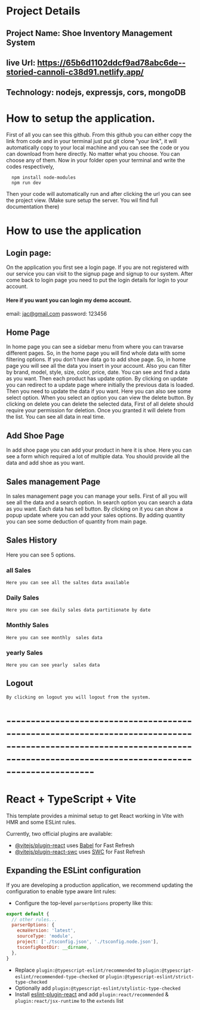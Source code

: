 
# Project Details
 ## Project Name: Shoe Inventory Management System
 ## live Url: https://65b6d1102ddcf9ad78abc6de--storied-cannoli-c38d91.netlify.app/
 ## Technology: nodejs, expressjs, cors, mongoDB

# How to setup the application.

First of all you can see this github. From this github you can either copy the link from code and in your terminal just put git clone "your link", it will automatically copy to your local machine and you can see the code or you can download from here directly. 
No matter what you choose. You can choose any of them. Now in your folder open your terminal and write the codes respectively,
```
  npm install node-modules
  npm run dev
```
Then your code will automatically run and after clicking the url you can see the project view. (Make sure setup the server. You wil find full documentation there)


# How to use the application

## Login page:
  On the application you first see a login page. If you are not registered with our service you can visit  to the signup page and signup to our system. After come back to login page you need to put the login details for login to your account.

  #### Here if you want you can login my demo account.
  email: jac@gmail.com
  password: 123456

## Home Page

In home page you can see a sidebar menu from where you can travarse different pages. So, in the home page you will find whole data with some filtering options. If you don't have data go to add shoe page.
So, in home page you will see all the data you insert in your account. Also you can filter by brand, model, style, size, color, price, date. You can see and find a data as you want. 
Then each product has update option. By clicking on update you can  redirect to a update page where initially the previous data is loaded. Then you need to update the data if you want.
Here you can also see some select option. When you select an option you can view the delete button. By clicking on delete you can delete the selected data, First of all delete should require your permission for deletion. Once you granted it will delete from the list. 
You can  see all data in real time.

## Add Shoe Page
In add shoe page you can add your product in here it is shoe. Here you can see a form which required a lot of multiple data. You should provide all the data and add shoe as you want.


## Sales management Page
In sales management page you can manage your sells. First of all you will see all the data and a search option. In search option you can search a data as you want. Each data has sell button. By clicking on it you can show a popup update where you can add your sales options. By adding quantity you can see some deduction of quantity from main page.

## Sales History

Here you can see 5 options. 
### all Sales
```Here you can see all the saltes data available```

### Daily Sales
```Here you can see daily sales data partitionate by date```
### Monthly Sales
```Here you can see monthly  sales data```
### yearly Sales
```Here you can see yearly  sales data```
## Logout
```By clicking on logout you will logout from the system.```

# --------------------------------------------------------------------------------------------------------------------------------------------------------------------------
# React + TypeScript + Vite

This template provides a minimal setup to get React working in Vite with HMR and some ESLint rules.

Currently, two official plugins are available:

- [@vitejs/plugin-react](https://github.com/vitejs/vite-plugin-react/blob/main/packages/plugin-react/README.md) uses [Babel](https://babeljs.io/) for Fast Refresh
- [@vitejs/plugin-react-swc](https://github.com/vitejs/vite-plugin-react-swc) uses [SWC](https://swc.rs/) for Fast Refresh

## Expanding the ESLint configuration

If you are developing a production application, we recommend updating the configuration to enable type aware lint rules:

- Configure the top-level `parserOptions` property like this:

```js
export default {
  // other rules...
  parserOptions: {
    ecmaVersion: 'latest',
    sourceType: 'module',
    project: ['./tsconfig.json', './tsconfig.node.json'],
    tsconfigRootDir: __dirname,
  },
}
```

- Replace `plugin:@typescript-eslint/recommended` to `plugin:@typescript-eslint/recommended-type-checked` or `plugin:@typescript-eslint/strict-type-checked`
- Optionally add `plugin:@typescript-eslint/stylistic-type-checked`
- Install [eslint-plugin-react](https://github.com/jsx-eslint/eslint-plugin-react) and add `plugin:react/recommended` & `plugin:react/jsx-runtime` to the `extends` list
